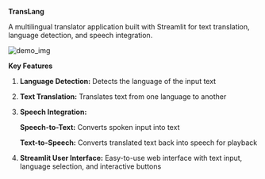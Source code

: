 **TransLang**

A multilingual translator application built with Streamlit for text translation, language detection, and speech integration.

![demo_img](https://github.com/user-attachments/assets/f21c606f-639d-4c50-b242-cf002dc3e1cf)

**Key Features**

1. **Language Detection:** Detects the language of the input text 

2. **Text Translation:** Translates text from one language to another

3. **Speech Integration:**

     **Speech-to-Text:** Converts spoken input into text
  
     **Text-to-Speech:** Converts translated text back into speech for playback

4. **Streamlit User Interface:** Easy-to-use web interface with text input, language selection, and interactive buttons

